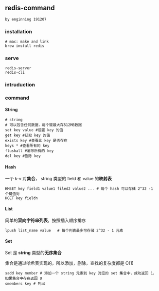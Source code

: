 ## redis-command

`by enginning 191207`



### installation

```shell
# mac: make and link
brew install redis
```



### serve

```shell
redis-server
redis-cli
```



### intruduction



### command

#### String

```shell
# string
# 可以包含任何数据，每个键最大存512MB数据
set key value #设置 key 的值
get key #获取 key 的值
exists key #查看此 key 是否存在
keys * #查看所有的 key
flushall #消除所有的 key
del key #删除 key
```



#### Hash

 一个 k-v 对**集合**， string 类型的 field 和 value 的**映射表**

```shell
HMSET key field1 value1 filed2 value2 ... # 每个 hash 可以存储 2^32 -1 个键值对 
HGET key fieldn
```



#### List

简单的**双向字符串列表**，按照插入顺序排序

```shell
lpush list_name value	# 每个列表最多可存储 2^32 - 1 元素
```



#### Set

Set 是 **string** 类型的**无序集合**

集合是通过哈希表实现的，所以添加，删除，查找的复杂度都是 O(1)

```
sadd key member # 添加一个 string 元素到 key 对应的 set 集合中，成功返回 1，如果集合中存在返回 0
smembers key # 列出
```

